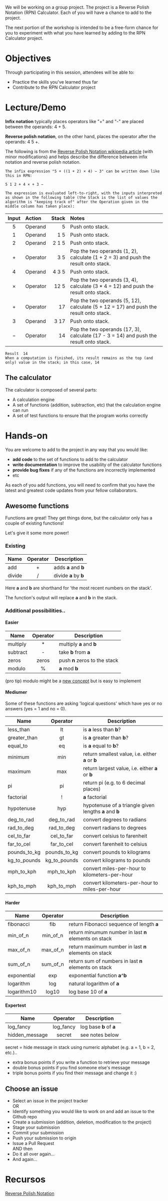 <!-- begin auto-generated title section --><!-- end auto-generated section -->

We will be working on a group project. The project is a Reverse Polish Notation (RPN) Calculator. Each of you will have a chance to add to the project.

The next portion of the workshop is intended to be a free-form chance for you to experiment with what you have learned by adding to the RPN Calculator project.

# Objectives

Through participating in this session, attendees will be able to:

* Practice the skills you've learned thus far
* Contribute to the RPN Calculator project

# Lecture/Demo

**Infix notation** typically places operators like "+" and "-" are placed between the operands: 4 + 5.

**Reverse polish notation**, on the other hand, places the operator after the operands: 4 5 +.

The following is from the [Reverse Polish Notation wikipedia article](https://en.wikipedia.org/wiki/Reverse_Polish_notation) (with minor modifications) and helps describe the difference between infix notation and reverse polish notation.
 
    The infix expression "5 + ((1 + 2) × 4) − 3" can be written down like this in RPN:
    
    5 1 2 + 4 × + 3 −
    
    The expression is evaluated left-to-right, with the inputs interpreted as shown in the following table (the Stack is the list of values the algorithm is "keeping track of" after the Operation given in the middle column has taken place):


|Input	|Action	|Stack	|Notes|
|:--:|:--|--:|:--|
|5	|Operand	|5|	Push onto stack.|
|1	|Operand	|1 5|	Push onto stack.|
|2	|Operand	|2 1 5|	Push onto stack.|
|+	|Operator	|3 5|	Pop the two operands (1, 2), calculate (1 + 2 = 3) and push the result onto stack.|
|4	|Operand	|4 3 5|	Push onto stack.|
|×	|Operator	|12 5|	Pop the two operands (3, 4), calculate (3 * 4 = 12) and push the result onto stack.|
|+	|Operator	|17|	Pop the two operands (5, 12), calculate (5 + 12 = 17) and push the result onto stack.|
|3	|Operand	|3 17|	Push onto stack.|
|−	|Operator	|14|	Pop the two operands (17, 3), calculate (17 - 3 = 14) and push the result onto stack.|

    Result	14	
    When a computation is finished, its result remains as the top (and only) value in the stack; in this case, 14

## The calculator

The calculator is composed of several parts:

* A calculation engine
* A set of functions (addition, subtraction, etc) that the calculation engine can run
* A set of test functions to ensure that the program works correctly

# Hands-on

You are welcome to add to the project in any way that you would like:

* **add code** to the set of functions to add to the calculator
* **write documentation** to improve the usability of the calculator functions
* **provide bug fixes** if any of the functions are incorrectly implemented
* etc

As each of you add functions, you will need to confirm that you have the latest and greatest code updates from your fellow collaborators.

## Awesome functions

Functions are great! They get things done, but the calculator only has a couple of existing functions!

Let's give it some more power!

### Existing

Name	| Operator	| Description
-----|:--------:|------------|
add | + | adds **a** and **b**
divide | / | divide **a** by **b**

Here **a** and **b** are shorthand for 'the most recent numbers on the stack'.

The function's output will replace **a** and **b** in the stack.

### Additional possibilities..

#### Easier

Name	| Operator	| Description
-----|:--------:|------------|
multiply | * | multiply **a** and **b**
subtract | - | take **b** from **a**
zeros | zeros |  push **n** zeros to the stack
modulo | % | **a** mod **b**

(pro tip) modulo might be a [new concept](https://en.wikipedia.org/wiki/Modular_arithmetic) but is easy to implement

#### Mediumer

Some of these functions are asking 'logical questions' which have
yes or no answers (yes = 1 and no = 0).

Name	| Operator	| Description
-----|:--------:|------------|
less_than | lt | is **a** less than **b**?
greater_than | gt | is **a** greater than **b**?
equal_to | eq | is **a** equal to **b**?
minimum | min | return smallest value, i.e. either **a** or **b**
maximum | max | return largest value, i.e. either **a** or **b**
pi | pi | return pi (e.g. to 6 decimal places)
factorial | ! | **a** factorial 
hypotenuse | hyp | hypotenuse of a triangle given lengths **a** and **b**
deg\_to\_rad | deg\_to\_rad | convert degrees to radians
rad\_to\_deg | rad\_to\_deg | convert radians to degrees
cel\_to\_far | cel\_to\_far | convert celsius to farenheit
far\_to\_cel | far\_to\_cel | convert farenheit to celsius
pounds\_to\_kg | pounds\_to\_kg | convert pounds to kilograms
kg\_to\_pounds | kg\_to\_pounds | convert kilograms to pounds
mph\_to\_kph | mph\_to\_kph | convert miles-per-hour to kilometers-per-hour
kph\_to\_mph | kph\_to\_mph | convert kilometers-per-hour to miles-per-hour

#### Harder

Name	| Operator	| Description
-----|:--------:|------------|
fibonacci | fib | return Fibonacci sequence of length **a**
min\_of\_n | min\_of\_n | return minumum number in last **n** elements on stack
max\_of\_n | max\_of\_n | return maximum number in last **n** elements on stack
sum\_of\_n | sum\_of\_n | return sum of numbers in last **n** elements on stack
exponential | exp | exponential function **a**^**b**
logarithm | log | natural logarithm of **a**
logarithm10 | log10 | log base 10 of **a**

#### Expertest


Name	| Operator	| Description
-----|:--------:|------------|
log_fancy | log_fancy | log base **b** of **a**
hidden_message | secret | see notes below

secret = hide message in stack using numeric alphabet (e.g. a = 1, b = 2, etc.)..

* extra bonus points if you write a function to retrieve your message
* double bonus points if you find someone else's message 
* triple bonus points if you find their message and change it :)


## Choose an issue

* Select an issue in the project tracker<br> 
OR
* Identify something you would like to work on and add an issue to the Github repo
* Create a submission (addition, deletion, modification to the project)
* Stage your submission
* Commit your submission
* Push your submission to origin
* Issue a Pull Request<br>
AND then
* Do it all over again...
* And again...

# Recursos

[Reverse Polish Notation](https://en.wikipedia.org/wiki/Reverse_Polish_notation)


<!-- begin auto-generated nav-links section --><!-- end auto-generated section -->
